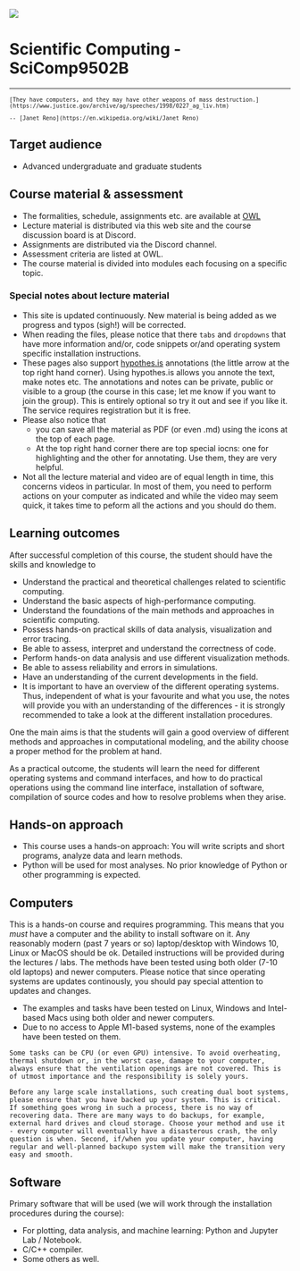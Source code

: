 ![](../images/logo-scicomp.svg)


# Scientific Computing - SciComp9502B

<hr>

<div class="bg-light text-info border border-info">
<small>

```{epigraph}
[They have computers, and they may have other weapons of mass destruction.](https://www.justice.gov/archive/ag/speeches/1998/0227_ag_liv.htm)

-- [Janet Reno](https://en.wikipedia.org/wiki/Janet_Reno) 
```
</small>
</div><p></p>


## Target audience

- Advanced undergraduate and graduate students

## Course material & assessment

- The formalities, schedule, assignments etc. are available at [OWL](https://owl.uwo.ca)
- Lecture material is distributed via this web site and the course discussion board is at Discord.
- Assignments are distributed via the Discord channel.
- Assessment criteria are listed at OWL.
- The course material is divided into modules each focusing on a specific topic. 


### Special notes about lecture material

- This site is updated continuously. New material is being added as we progress and typos (sigh!) will be corrected.
- When reading the files, please notice that there `tabs` and `dropdowns` that have more information and/or, code snippets or/and operating system specific installation instructions.
- These pages also support [hypothes.is](https://hypothes.is/) annotations (the little arrow at the top right hand corner). Using hypothes.is allows you annote the text, make notes etc. The annotations and notes can be private, public or visible to a group (the course in this case; let me know if you want to join the group). This is entirely optional so try it out and see if you like it. The service requires registration but it is free.
- Please also notice that 
  - you can save all the material as PDF (or even .md) using the icons at the top of each page. 
  - At the top right hand corner there are top special iocns: one for highlighting and the other for annotating. Use them, they are very helpful.
- Not all the lecture material and video are of equal length in time, this concerns videos in particular. In most of them, you need to perform actions on your computer as indicated and while the video may seem quick, it takes time to peform all the actions and you should do them.


## Learning outcomes

After successful completion of this course, the student should have the skills and knowledge to

- Understand the practical and theoretical challenges related to scientific computing.
- Understand the basic aspects of high-performance computing.
- Understand the foundations of the main methods and approaches in scientific computing. 
- Possess hands-on practical skills of data analysis, visualization and error tracing.
- Be able to assess, interpret and understand the correctness of code.
- Perform hands-on data analysis and use different visualization methods.
- Be able to assess reliability and errors in simulations.
- Have an understanding of the current developments in the field.
- It is important to have an overview of the different operating systems. Thus, independent of what is your favourite and what you use, the notes will provide you with an understanding of the differences - it is strongly recommended to take a look at the different installation procedures. 

One the main aims is that the students will gain a good overview of different methods and approaches in computational modeling, and the ability choose a proper method for the problem at hand.

As a practical outcome, the students will learn the need for different operating systems and command interfaces, and how to do practical operations using the command line interface, installation of software, compilation of source codes and how to resolve problems when they arise.


## Hands-on approach

- This course uses a hands-on approach: You will write scripts and short programs, analyze data and learn methods. 
- Python will be used for most analyses. No prior knowledge of Python or other programming is expected. 

<!--
## Examples

Unsure what kind of systems we will discuss? Take a look at these visualizations to get a better idea. They have been done mostly with the same software and methods they we will discuss and use:

-  [Softsimu at flickr](https://www.flickr.com/photos/softsimu/)
-  ... and at [Youtube](https://www.youtube.com/user/softsimu/videos)

-->

## Computers

This is a hands-on course and requires programming. This means that you *must* have a computer and the ability to install software on it. Any reasonably modern (past 7 years or so) laptop/desktop with Windows 10, Linux or MacOS should be ok. Detailed instructions will be provided during the lectures / labs. The methods have been tested using both older (7-10 old laptops) and newer computers. Please notice that since operating systems are updates continously, you should pay special attention to updates and changes.
- The examples and tasks have been tested on Linux, Windows and Intel-based Macs using both older and newer computers. 
- Due to no access to Apple M1-based systems, none of the examples have been tested on them.

```{important}
Some tasks can be CPU (or even GPU) intensive. To avoid overheating, thermal shutdown or, in the worst case, damage to your computer, always ensure that the ventilation openings are not covered. This is of utmost importance and the responsibility is solely yours.
```

```{important}
Before any large scale installations, such creating dual boot systems, please ensure that you have backed up your system. This is critical. If something goes wrong in such a process, there is no way of recovering data. There are many ways to do backups, for example, external hard drives and cloud storage. Choose your method and use it - every computer will eventually have a disasterous crash, the only question is when. Second, if/when you update your computer, having regular and well-planned backupo system will make the transition very easy and smooth. 
```


## Software

Primary software that will be used (we will work through the installation procedures during the course):

- For plotting, data analysis, and machine learning: Python and Jupyter Lab / Notebook.
- C/C++ compiler.
- Some others as well.



<!-- Default Statcounter code for my flickr
http://www.flickr.com/photos/78142996@N00/ -->
<script type="text/javascript">
var sc_project=4296280; 
var sc_invisible=1; 
var sc_security="4cf7b40f"; 
</script>
<script type="text/javascript"
src="https://www.statcounter.com/counter/counter.js"
async></script>
<!-- End of Statcounter Code -->

